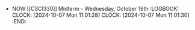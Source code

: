 - NOW [[CSCI330]] Midterm - Wednesday, October 16th
  :LOGBOOK:
  CLOCK: [2024-10-07 Mon 11:01:28]
  CLOCK: [2024-10-07 Mon 11:01:30]
  :END:
